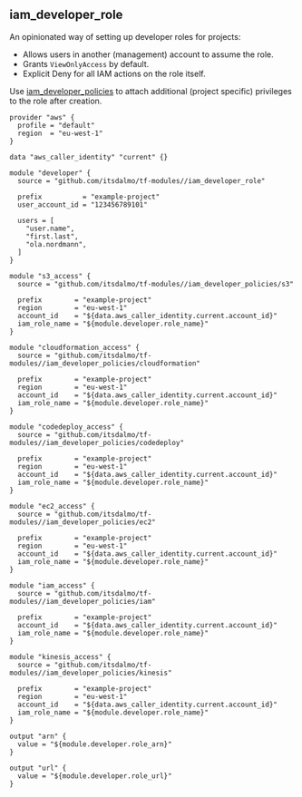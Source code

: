 ## iam\_developer\_role

An opinionated way of setting up developer roles for projects:

- Allows users in another (management) account to assume the role.
- Grants `ViewOnlyAccess` by default.
- Explicit Deny for all IAM actions on the role itself.

Use [iam\_developer\_policies](../iam_developer_policies/README.md) to attach
additional (project specific) privileges to the role after creation.

```hcl
provider "aws" {
  profile = "default"
  region  = "eu-west-1"
}

data "aws_caller_identity" "current" {}

module "developer" {
  source = "github.com/itsdalmo/tf-modules//iam_developer_role"

  prefix          = "example-project"
  user_account_id = "123456789101"

  users = [
    "user.name",
    "first.last",
    "ola.nordmann",
  ]
}

module "s3_access" {
  source = "github.com/itsdalmo/tf-modules//iam_developer_policies/s3"

  prefix        = "example-project"
  region        = "eu-west-1"
  account_id    = "${data.aws_caller_identity.current.account_id}"
  iam_role_name = "${module.developer.role_name}"
}

module "cloudformation_access" {
  source = "github.com/itsdalmo/tf-modules//iam_developer_policies/cloudformation"

  prefix        = "example-project"
  region        = "eu-west-1"
  account_id    = "${data.aws_caller_identity.current.account_id}"
  iam_role_name = "${module.developer.role_name}"
}

module "codedeploy_access" {
  source = "github.com/itsdalmo/tf-modules//iam_developer_policies/codedeploy"

  prefix        = "example-project"
  region        = "eu-west-1"
  account_id    = "${data.aws_caller_identity.current.account_id}"
  iam_role_name = "${module.developer.role_name}"
}

module "ec2_access" {
  source = "github.com/itsdalmo/tf-modules//iam_developer_policies/ec2"

  prefix        = "example-project"
  region        = "eu-west-1"
  account_id    = "${data.aws_caller_identity.current.account_id}"
  iam_role_name = "${module.developer.role_name}"
}

module "iam_access" {
  source = "github.com/itsdalmo/tf-modules//iam_developer_policies/iam"

  prefix        = "example-project"
  account_id    = "${data.aws_caller_identity.current.account_id}"
  iam_role_name = "${module.developer.role_name}"
}

module "kinesis_access" {
  source = "github.com/itsdalmo/tf-modules//iam_developer_policies/kinesis"

  prefix        = "example-project"
  region        = "eu-west-1"
  account_id    = "${data.aws_caller_identity.current.account_id}"
  iam_role_name = "${module.developer.role_name}"
}

output "arn" {
  value = "${module.developer.role_arn}"
}

output "url" {
  value = "${module.developer.role_url}"
}
```
